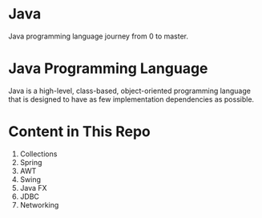 # Java
Java programming language journey from 0 to master.

# Java Programming Language #
Java is a high-level, class-based, object-oriented programming language that is designed to have as few implementation dependencies as possible.


# Content in This Repo #
1. Collections
2. Spring
3. AWT
4. Swing
5. Java FX
6. JDBC
7. Networking

